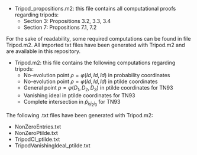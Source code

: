 * Tripod_propositions.m2: this file contains all computational proofs regarding tripods:
  * Section 3: Propositions 3.2, 3.3, 3.4
  * Section 7: Propositions 7.1, 7.2

For the sake of readability, some required computations can be found in file Tripod.m2. All imported txt files have been generated with Tripod.m2 and are available in this repository.

* Tripod.m2: this file contains the following computations regarding tripods:
  * No-evolution point $\rho=\varphi(Id,Id,Id)$ in probability coordinates
  * No-evolution point $\rho=\varphi(Id,Id,Id)$ in ptilde coordinates
  * General point $p=\varphi(D_1,D_2,D_3)$ in ptilde coordinates for TN93
  * Vanishing ideal in ptilde coordinates for TN93
  * Complete intersection in $\tilde{p}_{i_1i_2i_3}$ for TN93

The following .txt files have been generated with Tripod.m2:
 * NonZeroEntries.txt
 * NonZeroPtilde.txt
 * TripodCI_ptilde.txt
 * TripodVanishingIdeal_ptilde.txt

